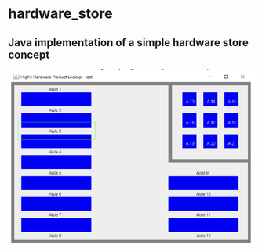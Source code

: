 # hardware_store

## Java implementation of a simple hardware store concept


![Hardware store GUI example](imgs/hardware_store_example.png)
